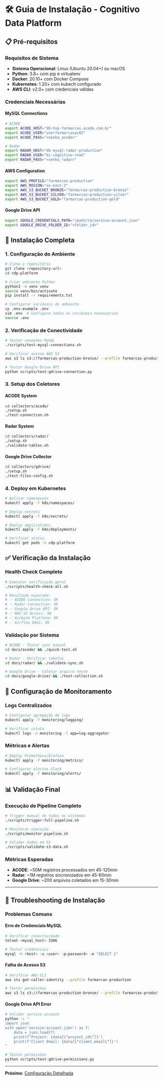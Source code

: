 # 🛠️ Guia de Instalação - Cognitivo Data Platform

## 📋 Pré-requisitos

### Requisitos de Sistema
- **Sistema Operacional**: Linux (Ubuntu 20.04+) ou macOS
- **Python**: 3.8+ com pip e virtualenv
- **Docker**: 20.10+ com Docker Compose
- **Kubernetes**: 1.20+ com kubectl configurado
- **AWS CLI**: v2.0+ com credenciais válidas

### Credenciais Necessárias

#### MySQL Connections
```bash
# ACODE
export ACODE_HOST="db-hsp-farmarcas.acode.com.br"
export ACODE_USER="userfarmarcasac02"  
export ACODE_PASS="<senha_acode>"

# Radar
export RADAR_HOST="db-mysql-radar-production"
export RADAR_USER="bi-cognitivo-read"
export RADAR_PASS="<senha_radar>"
```

#### AWS Configuration
```bash
export AWS_PROFILE="farmarcas-production"
export AWS_REGION="us-east-2"
export AWS_S3_BUCKET_BRONZE="farmarcas-production-bronze"
export AWS_S3_BUCKET_SILVER="farmarcas-production-silver"
export AWS_S3_BUCKET_GOLD="farmarcas-production-gold"
```

#### Google Drive API
```bash
export GOOGLE_CREDENTIALS_PATH="/path/to/service-account.json"
export GOOGLE_DRIVE_FOLDER_ID="<folder_id>"
```

## 🚀 Instalação Completa

### 1. Configuração do Ambiente

```bash
# Clone o repositório
git clone <repository-url>
cd cdp-platform

# Criar ambiente Python
python3 -m venv venv
source venv/bin/activate
pip install -r requirements.txt

# Configurar variáveis de ambiente
cp .env.example .env
vim .env  # Configure todas as variáveis necessárias
source .env
```

### 2. Verificação de Conectividade

```bash
# Testar conexões MySQL
./scripts/test-mysql-connections.sh

# Verificar acesso AWS S3
aws s3 ls s3://farmarcas-production-bronze/ --profile farmarcas-production

# Testar Google Drive API
python scripts/test-gdrive-connection.py
```

### 3. Setup dos Coletores

#### ACODE System
```bash
cd collectors/acode/
./setup.sh
./test-connection.sh
```

#### Radar System  
```bash
cd collectors/radar/
./setup.sh
./validate-tables.sh
```

#### Google Drive Collector
```bash
cd collectors/gdrive/
./setup.sh
./test-files-config.sh
```

### 4. Deploy em Kubernetes

```bash
# Aplicar namespaces
kubectl apply -f k8s/namespaces/

# Deploy secrets
kubectl apply -f k8s/secrets/

# Deploy applications
kubectl apply -f k8s/deployments/

# Verificar status
kubectl get pods -n cdp-platform
```

## ✅ Verificação da Instalação

### Health Check Completo
```bash
# Executar verificação geral
./scripts/health-check-all.sh

# Resultado esperado:
# ✅ ACODE Connection: OK
# ✅ Radar Connection: OK  
# ✅ Google Drive API: OK
# ✅ AWS S3 Access: OK
# ✅ Airbyte Platform: OK
# ✅ Airflow DAGs: OK
```

### Validação por Sistema
```bash
# ACODE - Testar sync manual
cd docs/acode/ && ./quick-test.sh

# Radar - Verificar tabelas
cd docs/radar/ && ./validate-sync.sh

# Google Drive - Coletar arquivo teste
cd docs/google-drive/ && ./test-collection.sh
```

## 🔧 Configuração de Monitoramento

### Logs Centralizados
```bash
# Configurar agregação de logs
kubectl apply -f monitoring/logging/

# Verificar coleta
kubectl logs -n monitoring -l app=log-aggregator
```

### Métricas e Alertas
```bash
# Deploy Prometheus/Grafana
kubectl apply -f monitoring/metrics/

# Configurar alertas Slack
kubectl apply -f monitoring/alerts/
```

## 📊 Validação Final

### Execução de Pipeline Completo
```bash
# Trigger manual de todos os sistemas
./scripts/trigger-full-pipeline.sh

# Monitorar execução
./scripts/monitor-pipeline.sh

# Validar dados em S3
./scripts/validate-s3-data.sh
```

### Métricas Esperadas
- **ACODE**: ~50M registros processados em 45-120min
- **Radar**: ~1M registros sincronizados em 45-60min  
- **Google Drive**: ~200 arquivos coletados em 15-30min

---

## 🚨 Troubleshooting de Instalação

### Problemas Comuns

#### Erro de Credenciais MySQL
```bash
# Verificar conectividade
telnet <mysql_host> 3306

# Testar credenciais
mysql -h <host> -u <user> -p<password> -e "SELECT 1"
```

#### Falha de Acesso S3
```bash
# Verificar AWS CLI
aws sts get-caller-identity --profile farmarcas-production

# Testar permissões
aws s3 ls s3://farmarcas-production-bronze/ --profile farmarcas-production
```

#### Google Drive API Error
```bash
# Validar service account
python -c "
import json
with open('service-account.json') as f:
    data = json.load(f)
    print(f'Project: {data[\"project_id\"]}')
    print(f'Client Email: {data[\"client_email\"]}')
"

# Testar permissões
python scripts/test-gdrive-permissions.py
```

---

**Próximo**: [Configuração Detalhada](./configuracao.md)
